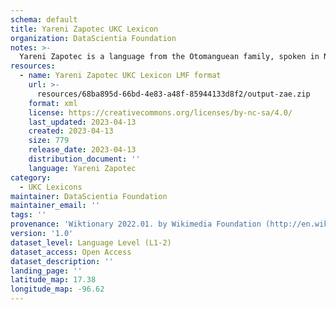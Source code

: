 ```yaml
---
schema: default
title: Yareni Zapotec UKC Lexicon
organization: DataScientia Foundation
notes: >-
  Yareni Zapotec is a language from the Otomanguean family, spoken in North America. The UKC Lexicon of Yareni Zapotec is represented as a lexico-semantic network. It consists of words, word senses, synsets, as well as sense-level and synset-level relationships.
resources:
  - name: Yareni Zapotec UKC Lexicon LMF format
    url: >-
      resources/68ba895d-66bd-4e83-a48f-85944133d8f2/output-zae.zip
    format: xml
    license: https://creativecommons.org/licenses/by-nc-sa/4.0/
    last_updated: 2023-04-13
    created: 2023-04-13
    size: 779
    release_date: 2023-04-13
    distribution_document: ''
    language: Yareni Zapotec
category:
  - UKC Lexicons
maintainer: DataScientia Foundation
maintainer_email: ''
tags: ''
provenance: 'Wiktionary 2022.01. by Wikimedia Foundation (http://en.wiktionary.org); Princeton WordNet 2.1 by Princeton University (https://wordnet.princeton.edu)'
version: '1.0'
dataset_level: Language Level (L1-2)
dataset_access: Open Access
dataset_description: ''
landing_page: ''
latitude_map: 17.38
longitude_map: -96.62
---
```

